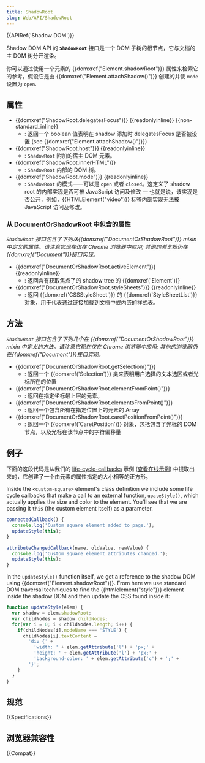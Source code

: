 ```yaml
---
title: ShadowRoot
slug: Web/API/ShadowRoot
---
```


{{APIRef('Shadow DOM')}}

Shadow DOM API 的 **`ShadowRoot`** 接口是一个 DOM 子树的根节点，它与文档的主 DOM 树分开渲染。

你可以通过使用一个元素的 {{domxref("Element.shadowRoot")}} 属性来检索它的参考，假设它是由 {{domxref("Element.attachShadow()")}} 创建的并使 `mode` 设置为 `open`.

## 属性

- {{domxref("ShadowRoot.delegatesFocus")}} {{readonlyinline}} {{non-standard_inline}}
  - : 返回一个 boolean 值表明在 shadow 添加时 delegatesFocus 是否被设置 (see {{domxref("Element.attachShadow()")}})
- {{domxref("ShadowRoot.host")}} {{readonlyinline}}
  - : `ShadowRoot` 附加的宿主 DOM 元素。
- {{domxref("ShadowRoot.innerHTML")}}
  - : `ShadowRoot` 内部的 DOM 树。
- {{domxref("ShadowRoot.mode")}} {{readonlyinline}}
  - : `ShadowRoot` 的模式——可以是 `open` 或者 `closed`。这定义了 shadow root 的内部实现是否可被 JavaScript 访问及修改 — 也就是说，该实现是否公开，例如，{{HTMLElement("video")}} 标签内部实现无法被 JavaScript 访问及修改。

### 从 DocumentOrShadowRoot 中包含的属性

_`ShadowRoot` 接口包含了下列从{{domxref("DocumentOrShadowRoot")}} mixin 中定义的属性。请注意它现在仅在 Chrome 浏览器中应用; 其他的浏览器仍在{{domxref("Document")}}接口实现。_

- {{domxref("DocumentOrShadowRoot.activeElement")}} {{readonlyInline}}
  - : 返回含有获取焦点了的 shadow tree 的 {{domxref('Element')}}
- {{domxref("DocumentOrShadowRoot.styleSheets")}} {{readonlyInline}}
  - : 返回 {{domxref('CSSStyleSheet')}} 的 {{domxref('StyleSheetList')}} 对象，用于代表通过链接加载到文档中或内嵌的样式表。

## 方法

_`ShadowRoot` 接口包含了下列几个在 {{domxref("DocumentOrShadowRoot")}} mixin 中定义的方法。请注意它现在仅在 Chrome 浏览器中应用; 其他的浏览器仍在{{domxref("Document")}}接口实现。_

- {{domxref("DocumentOrShadowRoot.getSelection()")}}
  - : 返回一个 {{domxref('Selection')}} 类来表明用户选择的文本选区或者光标所在的位置
- {{domxref("DocumentOrShadowRoot.elementFromPoint()")}}
  - : 返回在指定坐标最上层的元素。
- {{domxref("DocumentOrShadowRoot.elementsFromPoint()")}}
  - : 返回一个包含所有在指定位置上的元素的 Array
- {{domxref("DocumentOrShadowRoot.caretPositionFromPoint()")}}
  - : 返回一个 {{domxref('CaretPosition')}} 对象，包括包含了光标的 DOM 节点，以及光标在该节点中的字符偏移量

## 例子

下面的这段代码是从我们的 [life-cycle-callbacks](https://github.com/mdn/web-components-examples/tree/master/life-cycle-callbacks) 示例 ([查看在线示例](https://mdn.github.io/web-components-examples/life-cycle-callbacks)) 中提取出来的，它创建了一个由元素的属性指定的大小相等的正方形。

Inside the `<custom-square>` element's class definition we include some life cycle callbacks that make a call to an external function, `upateStyle()`, which actually applies the size and color to the element. You'll see that we are passing it `this` (the custom element itself) as a parameter.

```js
connectedCallback() {
  console.log('Custom square element added to page.');
  updateStyle(this);
}

attributeChangedCallback(name, oldValue, newValue) {
  console.log('Custom square element attributes changed.');
  updateStyle(this);
}
```

In the `updateStyle()` function itself, we get a reference to the shadow DOM using {{domxref("Element.shadowRoot")}}. From here we use standard DOM traversal techniques to find the {{htmlelement("style")}} element inside the shadow DOM and then update the CSS found inside it:

```js
function updateStyle(elem) {
  var shadow = elem.shadowRoot;
  var childNodes = shadow.childNodes;
  for(var i = 0; i < childNodes.length; i++) {
    if(childNodes[i].nodeName === 'STYLE') {
      childNodes[i].textContent =
        'div {' +
          'width: ' + elem.getAttribute('l') + 'px;' +
          'height: ' + elem.getAttribute('l') + 'px;' +
          'background-color: ' + elem.getAttribute('c') + ';' +
        '}';
    }
  }
}
```

## 规范

{{Specifications}}

## 浏览器兼容性

{{Compat}}
